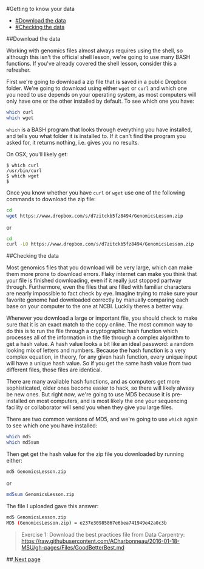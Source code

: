 #Getting to know your data

- [#Download the data](Download-the-data)
- [#Checking the data](Checking-the-data)

##Download the data

Working with genomics files almost always requires using the shell, so although this isn't the official shell lesson, we're going to use many BASH functions. If you've already covered the shell lesson, consider this a refresher.

First we're going to download a zip file that is saved in a public Dropbox folder. We're going to download using either `wget` or `curl` and which one you need to use depends on your operating system, as most computers will only have one or the other installed by default. To see which one you have:

```bash
which curl
which wget
```

`which` is a BASH program that looks through everything you have installed, and tells you what folder it is installed to. If it can't find the program you asked for, it returns nothing, i.e. gives you no results.

On OSX, you'll likely get:

```
$ which curl
/usr/bin/curl
$ which wget
$ 
```
Once you know whether you have `curl` or `wget` use one of the following commands to download the zip file:

```bash
cd
wget https://www.dropbox.com/s/d7zitckb5fz8494/GenomicsLesson.zip
```
or

```bash
cd
curl -LO https://www.dropbox.com/s/d7zitckb5fz8494/GenomicsLesson.zip
```

##Checking the data

Most genomics files that you download will be very large, which can make them more prone to download errors. Flaky internet can make you think that your file is finished downloading, even if it really just stopped partway through. 
Furthermore, even the files that are filled with familiar characters are nearly impossible to fact check by eye. Imagine trying to make sure your favorite genome had downloaded correctly by manually comparing each base on your computer to the one at NCBI. Luckily theres a better way.

Whenever you download a large or important file, you should check to make sure that it is an exact match to the copy online. The most common way to do this is to run the file through a cryptographic hash function which processes all of the information in the file through a complex algorithm to get a hash value. A hash value looks a bit like an ideal password: a random looking mix of letters and numbers. Because the hash function is a very complex equation, in theory, for any given hash function, every unique input will have a unique hash value. So if you get the same hash value from two different files, those files are identical.

There are many available hash functions, and as computers get more sophisticated, older ones become easier to hack, so there will likely alwasy be new ones. But right now, we're going to use MD5 because it is pre-installed on most computers, and is most likely the one your sequencing facility or collaborator will send you when they give you large files.

There are two common versions of MD5, and we're going to use `which` again to see which one you have installed:

```bash
which md5
which md5sum
```

Then get get the hash value for the zip file you downloaded by running either:

```bash
md5 GenomicsLesson.zip
```
or

```bash
md5sum GenomicsLesson.zip
```

The file I uploaded gave this answer:
```bash
md5 GenomicsLesson.zip
MD5 (GenomicsLesson.zip) = e237e30985867e6bea741949e42a0c3b
```

>Exercise 1: Download the best practices file from Data Carpentry:
>https://raw.githubusercontent.com/ACharbonneau/2016-01-18-MSU/gh-pages/Files/GoodBetterBest.md

##<a href="https://github.com/ACharbonneau/2016-01-18-MSU/blob/gh-pages/Lessons/02_working_with_archives.md"> Next page</a>
